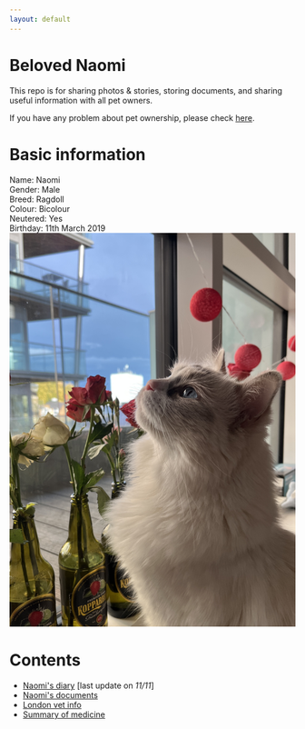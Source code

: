 ```yaml
---
layout: default
---
```


# Beloved Naomi
This repo is for sharing photos & stories, storing documents, and sharing useful information with all pet owners. <br>

If you have any problem about pet ownership, please check [here](https://www.justgreatlawyers.com/pet-paperwork).

# Basic information
Name: Naomi <br>
Gender: Male <br>
Breed: Ragdoll <br>
Colour: Bicolour <br>
Neutered: Yes <br>
Birthday: 11th March 2019 <br>
![naomi](pics/naomi2.jpg)

# Contents
- [Naomi's diary](subsec/naomi_diary.md) [last update on _11/11_]<br>
- [Naomi's documents](subsec/docs.md)<br>
- [London vet info](subsec/london_vet_info.md)<br>
- [Summary of medicine](subsec/med_summary.md)<br>

